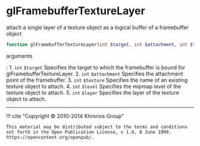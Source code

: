 # glFramebufferTextureLayer
attach a single layer of a texture object as a logical buffer of a
framebuffer object

```php
function glFramebufferTextureLayer(int $target, int $attachment, int $texture, int $level, int $layer) : void
```



arguments

:    1. `int` `$target` Specifies the target to which the framebuffer is bound for
    glFramebufferTextureLayer.
    2. `int` `$attachment` Specifies the attachment point of the framebuffer.
    3. `int` `$texture` Specifies the name of an existing texture object to
    attach.
    4. `int` `$level` Specifies the mipmap level of the texture object to attach.
    5. `int` `$layer` Specifies the layer of the texture object to attach.



---
     

!!! cite "Copyright © 2010-2014 Khronos Group"

    This material may be distributed subject to the terms and conditions set forth in the Open Publication License, v 1.0, 8 June 1999. https://opencontent.org/openpub/.